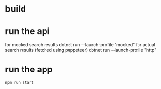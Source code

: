 

# build



# run the api
for mocked search results
    dotnet run --launch-profile "mocked"
for actual search results (fetched using puppeteer)
    dotnet run --launch-profile "http"

# run the app
    npm run start
